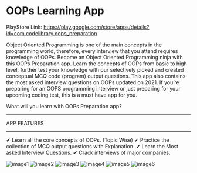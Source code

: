 # OOPs Learning App

PlayStore Link: https://play.google.com/store/apps/details?id=com.codelibrary.oops_preparation

Object Oriented Programming is one of the main concepts in the programming world, therefore, every interview that you attend requires knowledge of OOPs.
Become an Object Oriented Programming ninja with this OOPs Preparation app. Learn the concepts of OOPs from basic to high level, further test your knowledge with our selectively picked and created conceptual MCQ code (program) output questions. This app also contains the most asked interview questions on OOPs updated on 2021. If you’re preparing for an OOPS programming interview or just preparing for your upcoming coding test, this is a must have app for you.

What will you learn with OOPs Preparation app?
***********************
APP FEATURES
***********************
✔ Learn all the core concepts of OOPs. (Topic Wise)
✔ Practice the collection of MCQ output questions with Explanation.
✔ Learn the Most asked Interview Questions.
✔ Crack interviews of major companies.

![image1](https://user-images.githubusercontent.com/46782299/213353164-73e2ca71-3383-4478-8443-eae7ef52cc9d.jpeg)
![image2](https://user-images.githubusercontent.com/46782299/213353177-4159d976-382d-4f1d-bc31-93f5dbd6c408.jpeg)
![image3](https://user-images.githubusercontent.com/46782299/213353183-ca134fd1-a41f-4ffd-b973-fd0bd77b59d7.jpeg)
![image4](https://user-images.githubusercontent.com/46782299/213353186-1ba5ea03-76d4-482e-ae69-d7ad03a2ea82.png)
![image5](https://user-images.githubusercontent.com/46782299/213353454-609133d4-50a6-46bd-93a4-08e54c7e97bd.jpeg)
![image6](https://user-images.githubusercontent.com/46782299/213353469-1566e713-5562-4017-a02f-b9e5a7f98eb4.jpeg)
